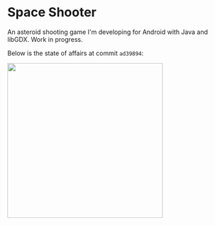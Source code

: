 # Space Shooter

An asteroid shooting game I'm developing for Android with Java and libGDX. Work in progress.

Below is the state of affairs at commit `ad39894`:

<img src="https://mkkekkonen.github.io/img/spaceshooter.png" width="350" />
